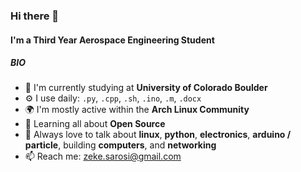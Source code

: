 ### Hi there 👋

#### I'm a Third Year **Aerospace Engineering Student**

##### BIO

- 🏢 I'm currently studying at **University of Colorado Boulder**
- ⚙️ I use daily: `.py`, `.cpp`, `.sh`, `.ino`, `.m`, `.docx`
- 🌍 I'm mostly active within the **Arch Linux Community**
- 🌱 Learning all about **Open Source**
- 💬 Always love to talk about **linux**, **python**, **electronics**, **arduino / particle**, building **computers**, and **networking**
- 📫 Reach me: zeke.sarosi@gmail.com
